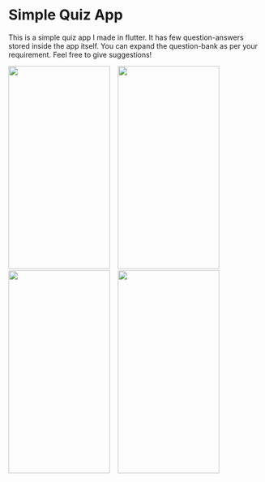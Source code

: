 # Simple Quiz App
This is a simple quiz app I made in flutter. It has few question-answers stored inside the app itself. You can expand the question-bank as per your requirement.
Feel free to give suggestions!

<img src="https://cdn.discordapp.com/attachments/774850827105206282/867628063323717642/unknown.png" data-canonical-src="https://cdn.discordapp.com/attachments/774850827105206282/867628063323717642/unknown.png" width="200" height="400" />    <img src="https://media.discordapp.net/attachments/774850827105206282/867628818028822558/unknown.png" data-canonical-src="https://media.discordapp.net/attachments/774850827105206282/867628818028822558/unknown.png" width="200" height="400" />    <img src="https://cdn.discordapp.com/attachments/774850827105206282/867628883711754240/unknown.png" data-canonical-src="https://cdn.discordapp.com/attachments/774850827105206282/867628883711754240/unknown.png" width="200" height="400" />    <img src="https://cdn.discordapp.com/attachments/774850827105206282/867628957302390804/unknown.png" data-canonical-src="https://cdn.discordapp.com/attachments/774850827105206282/867628957302390804/unknown.png" width="200" height="400" />
